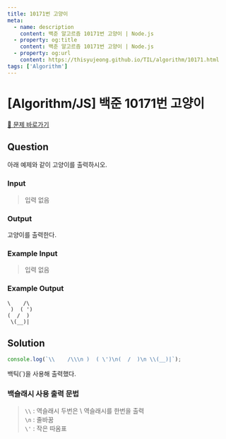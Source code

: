 ```yaml
---
title: 10171번 고양이
meta:
  - name: description
    content: 백준 알고르즘 10171번 고양이 | Node.js
  - property: og:title
    content: 백준 알고르즘 10171번 고양이 | Node.js
  - property: og:url
    content: https://thisyujeong.github.io/TIL/algorithm/10171.html
tags: ['Algorithm']
---
```


# [Algorithm/JS] 백준 10171번 고양이

[🔗 문제 바로가기](https://www.acmicpc.net/problem/10171)

## Question

아래 예제와 같이 고양이를 출력하시오.

### Input

> 입력 없음

### Output

고양이를 출력한다.

### Example Input

> 입력 없음

### Example Output

```
\    /\
 )  ( ')
(  /  )
 \(__)|
```

## Solution

```js
console.log(`\\    /\\\n )  ( \')\n(  /  )\n \\(__)|`);
```

백틱(`)을 사용해 출력했다.

### 백슬래시 사용 출력 문법

> `\\` : 역슬래시 두번은 \ 역슬래시를 한번을 출력  
>  `\n` : 줄바꿈  
>  `\'` : 작은 따옴표
